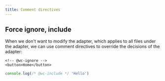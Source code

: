 ```yaml
---
title: Comment directives
---
```


## Force ignore, include

When we don't want to modify the adapter, which applies to all files under the
adapter, we can use comment directives to override the decisions of the
adapter:

```svelte
<!-- @wc-ignore -->
<button>Home</button>
```

```javascript
console.log(/* @wc-include */ 'Hello')
```

